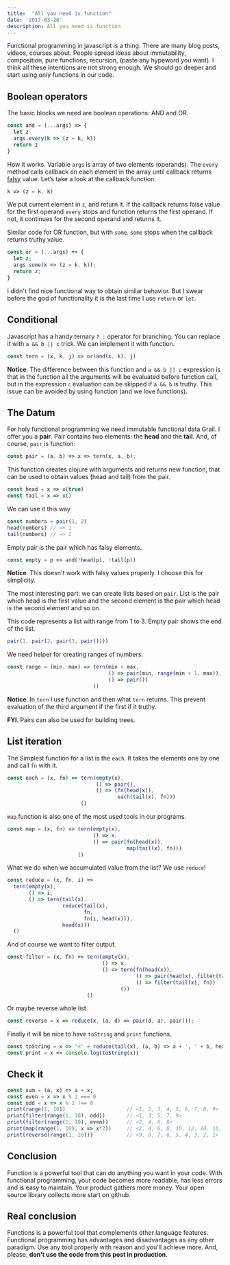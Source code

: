```yaml
---
title:  "All you need is function"
date: '2017-03-26'
description: All you need is function
---
```


Functional programming in javascript is a thing. There are many blog posts, videos, courses about.
People spread ideas about immutability, composition, pure functions, recursion, (paste any hypeword you want).
I think all these intentions are not strong enough.
We should go deeper and start using only functions in our code.

## Boolean operators

The basic blocks we need are boolean operations: AND and OR.

```javascript
const and = (...args) => {
  let z
  args.every(k => (z = k, k))
  return z
}
```
How it works. Variable `args` is array of two elements (operands).
The `every` method calls callback on each element in the array until callback returns
[falsy](https://developer.mozilla.org/en-US/docs/Glossary/Falsy) value. Let’s take a look at the callback function.

```javascript
k => (z = k, k)
```
We put current element in `z`, and return it.
If the callback returns false value for the first operand `every` stops and function
returns the first operand.
If not, it continues for the second operand and returns it.

Similar code for OR function, but with `some`. `some` stops when the callback returns
truthy value.

```javascript
const or = (...args) => {
  let z;
  args.some(k => (z = k, k));
  return z;
}
```

I didn't find  nice functional way to obtain similar behavior.
But I swear before the god of functionality it is the last time I use `return` or `let`.

## Conditional

Javascript has a handy ternary `? :` operator for branching.
You can replace it with `a && b || c` trick.
We can implement it with function.

```javascript
const tern = (x, k, j) => or(and(x, k), j)
```

**Notice**. The difference between this function and `a && b || c` expression
is that in the function all the arguments will be evaluated before function call,
but in the expression `c` evaluation can be skipped if `a && b` is truthy.
This issue can be avoided by using function (and we love functions).

## The Datum

For holy functional programming we need immutable functional data Grail.
I offer you a **pair**. Pair contains two elements: the **head** and the **tail**.
And, of course, `pair` is function:

```javascript
const pair = (a, b) => x => tern(x, a, b);
```

This function creates clojure with arguments and returns new function,
that can be used to obtain values (head and tail) from the pair.

```javascript
const head = x => x(true)
const tail = x => x()
```

We can use it this way

```javascript
const numbers = pair(1, 2)
head(numbers) // => 1
tail(numbers) // => 2
```

Empty pair is the pair which has falsy elements.

```javascript
const empty = p => and(!head(p), !tail(p))
```

**Notice**. This doesn't work with falsy values properly.
I choose this for simplicity.

The most interesting part: we can create lists based on `pair`.
List is the pair which head is the first value and the second element is the pair which
head is the second element and so on.

This code represents a list with range from 1 to 3. Empty pair shows the end of the list.

```javascript
pair(1, pair(2, pair(3, pair())))
```

We need helper for creating ranges of numbers.

```javascript
const range = (min, max) => tern(min < max,
                                 () => pair(min, range(min + 1, max)),
                                 () => pair())
                            ()
```

**Notice**. In `tern` I use function and then what `tern` returns.
This prevent evaluation of the third argument if the first if it truthy.

**FYI**. Pairs can also  be used for building trees.

## List iteration

The Simplest function for a list is the `each`. It takes the elements one by one and call `fn` with it.

```javascript
const each = (x, fn) => tern(empty(x),
                             () => pair(),
                             () => (fn(head(x)),
                                    each(tail(x), fn)))
                        ()
```

`map` function is also one of the most used tools in our programs.


```javascript
const map = (x, fn) => tern(empty(x),
                            () => x,
                            () => pair(fn(head(x)),
                                       map(tail(x), fn)))
                       ()
```

What we do when we accumulated value from the list? We use `reduce`!

```javascript
const reduce = (x, fn, i) =>
  tern(empty(x),
       () => i,
       () => tern(tail(x),
                  reduce(tail(x),
                         fn,
                         fn(i, head(x))),
                  head(x)))
  ()
```

And of course we want to filter output.

```javascript
const filter = (x, fn) => tern(empty(x),
                               () => x,
                               () => tern(fn(head(x)),
                                          () => pair(head(x), filter(tail(x), fn)),
                                          () => filter(tail(x), fn))
                                     ())
                          ()
```

Or maybe reverse whole list

```javascript
const reverse = x => reduce(x, (a, d) => pair(d, a), pair());
```

Finally it will be nice to have `toString` and `print` functions.

```javascript
const toString = x => '<' + reduce(tail(x), (a, b) => a + ', ' + b, head(x)) + '>'
const print = x => console.log(toString(x))
```

## Check it

```javascript
const sum = (a, x) => a + x;
const even = x => x % 2 === 0
const odd = x => x % 2 !== 0
print(range(1, 10))                    // <1, 2, 3, 4, 5, 6, 7, 8, 9>
print(filter(range(1, 10), odd))       // <1, 3, 5, 7, 9>
print(filter(range(1, 10), even))      // <2, 4, 6, 8>
print(map(range(1, 10), x => x*2))     // <2, 4, 6, 8, 10, 12, 14, 16, 18>
print(reverse(range(1, 10)))           // <9, 8, 7, 6, 5, 4, 3, 2, 1>
```

## Conclusion

Function is a powerful tool that can do anything you want in your code.
With functional programming, your code becomes more readable, has less errors
and is easy to maintain. Your product  gathers more money. Your open source library
collects more start on github.

## Real conclusion

Functions is a powerful tool that complements other language features.
Functional programming has advantages and disadvantages as any other
paradigm. Use any tool properly with reason and you'll achieve more.
And, please, **don't use the code from this post in production**.


